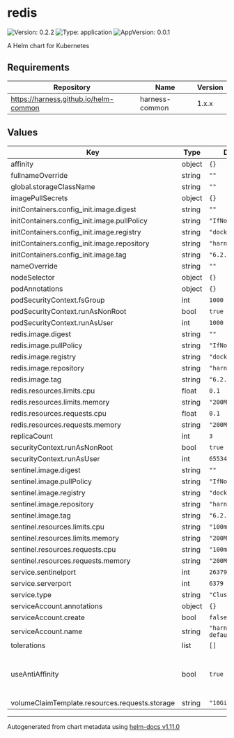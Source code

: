 # redis

![Version: 0.2.2](https://img.shields.io/badge/Version-0.2.2-informational?style=flat-square) ![Type: application](https://img.shields.io/badge/Type-application-informational?style=flat-square) ![AppVersion: 0.0.1](https://img.shields.io/badge/AppVersion-0.0.1-informational?style=flat-square)

A Helm chart for Kubernetes

## Requirements

| Repository | Name | Version |
|------------|------|---------|
| https://harness.github.io/helm-common | harness-common | 1.x.x |

## Values

| Key | Type | Default | Description |
|-----|------|---------|-------------|
| affinity | object | `{}` |  |
| fullnameOverride | string | `""` |  |
| global.storageClassName | string | `""` |  |
| imagePullSecrets | object | `{}` |  |
| initContainers.config_init.image.digest | string | `""` |  |
| initContainers.config_init.image.pullPolicy | string | `"IfNotPresent"` |  |
| initContainers.config_init.image.registry | string | `"docker.io"` |  |
| initContainers.config_init.image.repository | string | `"harness/redis"` |  |
| initContainers.config_init.image.tag | string | `"6.2.5-alpine"` |  |
| nameOverride | string | `""` |  |
| nodeSelector | object | `{}` |  |
| podAnnotations | object | `{}` |  |
| podSecurityContext.fsGroup | int | `1000` |  |
| podSecurityContext.runAsNonRoot | bool | `true` |  |
| podSecurityContext.runAsUser | int | `1000` |  |
| redis.image.digest | string | `""` |  |
| redis.image.pullPolicy | string | `"IfNotPresent"` |  |
| redis.image.registry | string | `"docker.io"` |  |
| redis.image.repository | string | `"harness/redis"` |  |
| redis.image.tag | string | `"6.2.5-alpine"` |  |
| redis.resources.limits.cpu | float | `0.1` |  |
| redis.resources.limits.memory | string | `"200Mi"` |  |
| redis.resources.requests.cpu | float | `0.1` |  |
| redis.resources.requests.memory | string | `"200Mi"` |  |
| replicaCount | int | `3` |  |
| securityContext.runAsNonRoot | bool | `true` |  |
| securityContext.runAsUser | int | `65534` |  |
| sentinel.image.digest | string | `""` |  |
| sentinel.image.pullPolicy | string | `"IfNotPresent"` |  |
| sentinel.image.registry | string | `"docker.io"` |  |
| sentinel.image.repository | string | `"harness/redis"` |  |
| sentinel.image.tag | string | `"6.2.5-alpine"` |  |
| sentinel.resources.limits.cpu | string | `"100m"` |  |
| sentinel.resources.limits.memory | string | `"200Mi"` |  |
| sentinel.resources.requests.cpu | string | `"100m"` |  |
| sentinel.resources.requests.memory | string | `"200Mi"` |  |
| service.sentinelport | int | `26379` |  |
| service.serverport | int | `6379` |  |
| service.type | string | `"ClusterIP"` |  |
| serviceAccount.annotations | object | `{}` |  |
| serviceAccount.create | bool | `false` |  |
| serviceAccount.name | string | `"harness-default"` |  |
| tolerations | list | `[]` |  |
| useAntiAffinity | bool | `true` | Enable Hard pod anti-affinity during scheduling |
| volumeClaimTemplate.resources.requests.storage | string | `"10Gi"` |  |

----------------------------------------------
Autogenerated from chart metadata using [helm-docs v1.11.0](https://github.com/norwoodj/helm-docs/releases/v1.11.0)
